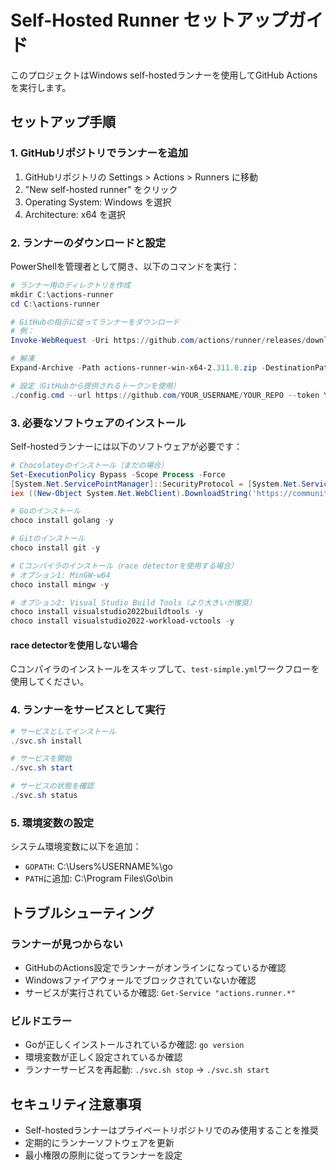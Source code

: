 # Self-Hosted Runner セットアップガイド

このプロジェクトはWindows self-hostedランナーを使用してGitHub Actionsを実行します。

## セットアップ手順

### 1. GitHubリポジトリでランナーを追加

1. GitHubリポジトリの Settings > Actions > Runners に移動
2. "New self-hosted runner" をクリック
3. Operating System: Windows を選択
4. Architecture: x64 を選択

### 2. ランナーのダウンロードと設定

PowerShellを管理者として開き、以下のコマンドを実行：

```powershell
# ランナー用のディレクトリを作成
mkdir C:\actions-runner
cd C:\actions-runner

# GitHubの指示に従ってランナーをダウンロード
# 例：
Invoke-WebRequest -Uri https://github.com/actions/runner/releases/download/v2.311.0/actions-runner-win-x64-2.311.0.zip -OutFile actions-runner-win-x64-2.311.0.zip

# 解凍
Expand-Archive -Path actions-runner-win-x64-2.311.0.zip -DestinationPath .

# 設定（GitHubから提供されるトークンを使用）
./config.cmd --url https://github.com/YOUR_USERNAME/YOUR_REPO --token YOUR_TOKEN
```

### 3. 必要なソフトウェアのインストール

Self-hostedランナーには以下のソフトウェアが必要です：

```powershell
# Chocolateyのインストール（まだの場合）
Set-ExecutionPolicy Bypass -Scope Process -Force
[System.Net.ServicePointManager]::SecurityProtocol = [System.Net.ServicePointManager]::SecurityProtocol -bor 3072
iex ((New-Object System.Net.WebClient).DownloadString('https://community.chocolatey.org/install.ps1'))

# Goのインストール
choco install golang -y

# Gitのインストール
choco install git -y

# Cコンパイラのインストール（race detectorを使用する場合）
# オプション1: MinGW-w64
choco install mingw -y

# オプション2: Visual Studio Build Tools（より大きいが推奨）
choco install visualstudio2022buildtools -y
choco install visualstudio2022-workload-vctools -y
```

#### race detectorを使用しない場合

Cコンパイラのインストールをスキップして、`test-simple.yml`ワークフローを使用してください。

### 4. ランナーをサービスとして実行

```powershell
# サービスとしてインストール
./svc.sh install

# サービスを開始
./svc.sh start

# サービスの状態を確認
./svc.sh status
```

### 5. 環境変数の設定

システム環境変数に以下を追加：

- `GOPATH`: C:\Users\%USERNAME%\go
- `PATH`に追加: C:\Program Files\Go\bin

## トラブルシューティング

### ランナーが見つからない

- GitHubのActions設定でランナーがオンラインになっているか確認
- Windowsファイアウォールでブロックされていないか確認
- サービスが実行されているか確認: `Get-Service "actions.runner.*"`

### ビルドエラー

- Goが正しくインストールされているか確認: `go version`
- 環境変数が正しく設定されているか確認
- ランナーサービスを再起動: `./svc.sh stop` → `./svc.sh start`

## セキュリティ注意事項

- Self-hostedランナーはプライベートリポジトリでのみ使用することを推奨
- 定期的にランナーソフトウェアを更新
- 最小権限の原則に従ってランナーを設定